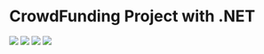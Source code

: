 CrowdFunding Project with .NET 
=======================
[![](https://img.shields.io/badge/C%23-coding-green)](https://docs.microsoft.com/en-us/visualstudio/ide/quickstart-aspnet-core?view=vs-2019)
![](https://img.shields.io/github/forks/mich-ch/CrowdFunding-Project-by-Code.Hub)
![](https://img.shields.io/github/license/mich-ch/CrowdFunding-Project-by-Code.Hub)
[![](https://img.shields.io/badge/code.hub-.NET-red)](https://www.codehub.gr/)


